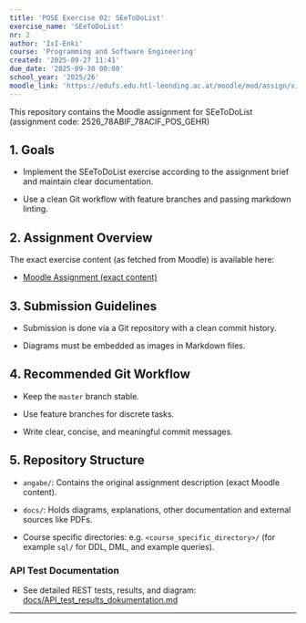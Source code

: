```yaml
---
title: 'POSE Exercise 02: SEeToDoList'
exercise_name: 'SEeToDoList'
nr: 2
author: 'IxI-Enki'
course: 'Programming and Software Engineering'
created: '2025-09-27 11:41'
due_date: '2025-09-30 00:00'
school_year: '2025/26'
moodle_link: 'https://edufs.edu.htl-leonding.ac.at/moodle/mod/assign/view.php?id=214265'
---
```


This repository contains the Moodle assignment for SEeToDoList (assignment code: 2526_78ABIF_78ACIF_POS_GEHR)

## 1. Goals

- Implement the SEeToDoList exercise according to the assignment brief and maintain clear documentation.

- Use a clean Git workflow with feature branches and passing markdown linting.

## 2. Assignment Overview

The exact exercise content (as fetched from Moodle) is available here:

- [Moodle Assignment (exact content)](angabe/moodle_angabe.md)

## 3. Submission Guidelines

- Submission is done via a Git repository with a clean commit history.

- Diagrams must be embedded as images in Markdown files.

## 4. Recommended Git Workflow

- Keep the `master` branch stable.

- Use feature branches for discrete tasks.

- Write clear, concise, and meaningful commit messages.

## 5. Repository Structure

- `angabe/`: Contains the original assignment description (exact Moodle content).

- `docs/`: Holds diagrams, explanations, other documentation and external sources like PDFs.

- Course specific directories:
  e.g. `<course_specific_directory>/` (for example `sql/` for DDL, DML, and example queries).

### API Test Documentation

- See detailed REST tests, results, and diagram: [docs/API_test_results_dokumentation.md](docs/API_test_results_dokumentation.md)

---

<!--
Update Log
  - Description   : Updated README formatting and clarified assignment structure.
  - Date          : 2025-09-27 12:10
  - Author        : IxI-Enki
  - Version       : 1.1.1
-->
